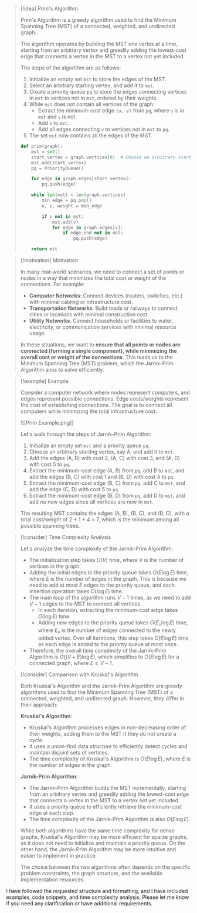 > [!idea] Prim's Algorithm
>
> Prim's Algorithm is a greedy algorithm used to find the Minimum Spanning Tree (MST) of a connected, weighted, and undirected graph.
>
> The algorithm operates by building the MST one vertex at a time, starting from an arbitrary vertex and greedily adding the lowest-cost edge that connects a vertex in the MST to a vertex not yet included.
>
> The steps of the algorithm are as follows:
>
> 1. Initialize an empty set `mst` to store the edges of the MST.
> 2. Select an arbitrary starting vertex, and add it to `mst`.
> 3. Create a priority queue `pq` to store the edges connecting vertices in `mst` to vertices not in `mst`, ordered by their weights.
> 4. While `mst` does not contain all vertices of the graph:
>    - Extract the minimum-cost edge `(u, v)` from `pq`, where `u` is in `mst` and `v` is not.
>    - Add `v` to `mst`.
>    - Add all edges connecting `v` to vertices not in `mst` to `pq`.
> 5. The set `mst` now contains all the edges of the MST.
>
> ```python
> def prim(graph):
>     mst = set()
>     start_vertex = graph.vertices[0]  # Choose an arbitrary starting vertex
>     mst.add(start_vertex)
>     pq = PriorityQueue()
>
>     for edge in graph.edges[start_vertex]:
>         pq.push(edge)
>
>     while len(mst) < len(graph.vertices):
>         min_edge = pq.pop()
>         u, v, weight = min_edge
>
>         if v not in mst:
>             mst.add(v)
>             for edge in graph.edges[v]:
>                 if edge.end not in mst:
>                     pq.push(edge)
>
>     return mst
> ```

> [!motivation] Motivation
>
> In many real-world scenarios, we need to connect a set of points or nodes in a way that minimizes the total cost or weight of the connections. For example:
>
> - **Computer Networks**: Connect devices (routers, switches, etc.) with minimal cabling or infrastructure cost.
> - **Transportation Networks**: Build roads or railways to connect cities or locations with minimal construction cost.
> - **Utility Networks**: Connect households or facilities to water, electricity, or communication services with minimal resource usage.
>
> In these situations, we want to **ensure that all points or nodes are connected (forming a single component), while minimizing the overall cost or weight of the connections**. This leads us to the Minimum Spanning Tree (MST) problem, which the Jarník-Prim Algorithm aims to solve efficiently.

> [!example] Example
>
> Consider a computer network where nodes represent computers, and edges represent possible connections. Edge costs/weights represent the cost of establishing connections. The goal is to connect all computers while minimizing the total infrastructure cost.
>
> ![[Prim Example.png]]
>
> Let's walk through the steps of Jarník-Prim Algorithm:
>
> 1. Initialize an empty set `mst` and a priority queue `pq`.
> 2. Choose an arbitrary starting vertex, say A, and add it to `mst`.
> 3. Add the edges (A, B) with cost 2, (A, C) with cost 3, and (A, D) with cost 5 to `pq`.
> 4. Extract the minimum-cost edge (A, B) from `pq`, add B to `mst`, and add the edges (B, C) with cost 1 and (B, D) with cost 4 to `pq`.
> 5. Extract the minimum-cost edge (B, C) from `pq`, add C to `mst`, and add the edge (C, D) with cost 5 to `pq`.
> 6. Extract the minimum-cost edge (B, D) from `pq`, add D to `mst`, and add no new edges since all vertices are now in `mst`.
>
> The resulting MST contains the edges (A, B), (B, C), and (B, D), with a total cost/weight of 2 + 1 + 4 = 7, which is the minimum among all possible spanning trees.

> [!consider] Time Complexity Analysis
>
> Let's analyze the time complexity of the Jarník-Prim Algorithm:
>
> - The initialization step takes $O(V)$ time, where $V$ is the number of vertices in the graph.
> - Adding the initial edges to the priority queue takes $O(E \log E)$ time, where $E$ is the number of edges in the graph. This is because we need to add at most $E$ edges to the priority queue, and each insertion operation takes $O(\log E)$ time.
> - The main loop of the algorithm runs $V - 1$ times, as we need to add $V - 1$ edges to the MST to connect all vertices.
>   - In each iteration, extracting the minimum-cost edge takes $O(\log E)$ time.
>   - Adding new edges to the priority queue takes $O(E_v \log E)$ time, where $E_v$ is the number of edges connected to the newly added vertex. Over all iterations, this step takes $O(E \log E)$ time, as each edge is added to the priority queue at most once.
> - Therefore, the overall time complexity of the Jarník-Prim Algorithm is $O((V + E) \log E)$, which simplifies to $O(E \log E)$ for a connected graph, where $E \geq V - 1$.

> [!consider] Comparison with Kruskal's Algorithm
>
> Both Kruskal's Algorithm and the Jarník-Prim Algorithm are greedy algorithms used to find the Minimum Spanning Tree (MST) of a connected, weighted, and undirected graph. However, they differ in their approach:
>
> **Kruskal's Algorithm**:
> - Kruskal's Algorithm processes edges in non-decreasing order of their weights, adding them to the MST if they do not create a cycle.
> - It uses a union-find data structure to efficiently detect cycles and maintain disjoint sets of vertices.
> - The time complexity of Kruskal's Algorithm is $O(E \log E)$, where $E$ is the number of edges in the graph.
>
> **Jarník-Prim Algorithm**:
> - The Jarník-Prim Algorithm builds the MST incrementally, starting from an arbitrary vertex and greedily adding the lowest-cost edge that connects a vertex in the MST to a vertex not yet included.
> - It uses a priority queue to efficiently retrieve the minimum-cost edge at each step.
> - The time complexity of the Jarník-Prim Algorithm is also $O(E \log E)$.
>
> While both algorithms have the same time complexity for dense graphs, Kruskal's Algorithm may be more efficient for sparse graphs, as it does not need to initialize and maintain a priority queue. On the other hand, the Jarník-Prim Algorithm may be more intuitive and easier to implement in practice.
>
> The choice between the two algorithms often depends on the specific problem constraints, the graph structure, and the available implementation resources.

I have followed the requested structure and formatting, and I have included examples, code snippets, and time complexity analysis. Please let me know if you need any clarification or have additional requirements.